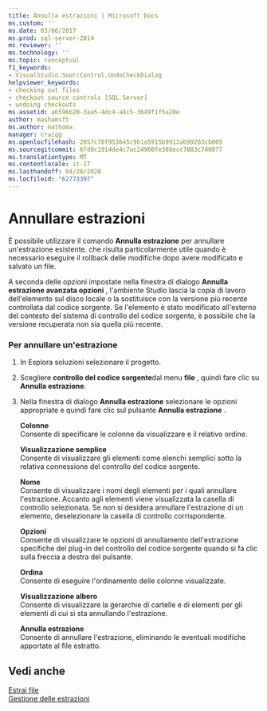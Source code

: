 ```yaml
---
title: Annulla estrazioni | Microsoft Docs
ms.custom: ''
ms.date: 03/06/2017
ms.prod: sql-server-2014
ms.reviewer: ''
ms.technology: ''
ms.topic: conceptual
f1_keywords:
- VisualStudio.SourcControl.UndoCheckDialog
helpviewer_keywords:
- checking out files
- checkout source controls [SQL Server]
- undoing checkouts
ms.assetid: a6596b20-3aa5-4dc4-a4c5-3649f1f5a20e
author: mashamsft
ms.author: mathoma
manager: craigg
ms.openlocfilehash: 2057c78f953645c9b1a5915b9912ab99263cb005
ms.sourcegitcommit: 6fd8c1914de4c7ac24900fe388ecc7883c740077
ms.translationtype: MT
ms.contentlocale: it-IT
ms.lasthandoff: 04/26/2020
ms.locfileid: "62773397"
---
```

# <a name="undo-checkouts"></a>Annullare estrazioni
  È possibile utilizzare il comando **Annulla estrazione** per annullare un'estrazione esistente. che risulta particolarmente utile quando è necessario eseguire il rollback delle modifiche dopo avere modificato e salvato un file.  
  
 A seconda delle opzioni impostate nella finestra di dialogo **Annulla estrazione avanzata opzioni** , l'ambiente Studio lascia la copia di lavoro dell'elemento sul disco locale o la sostituisce con la versione più recente controllata dal codice sorgente. Se l'elemento è stato modificato all'esterno del contesto del sistema di controllo del codice sorgente, è possibile che la versione recuperata non sia quella più recente.  
  
### <a name="to-undo-a-checkout"></a>Per annullare un'estrazione  
  
1.  In Esplora soluzioni selezionare il progetto.  
  
2.  Scegliere **controllo del codice sorgente**dal menu **file** , quindi fare clic su **Annulla estrazione**.  
  
3.  Nella finestra di dialogo **Annulla estrazione** selezionare le opzioni appropriate e quindi fare clic sul pulsante **Annulla estrazione** .  
  
     **Colonne**  
     Consente di specificare le colonne da visualizzare e il relativo ordine.  
  
     **Visualizzazione semplice**  
     Consente di visualizzare gli elementi come elenchi semplici sotto la relativa connessione del controllo del codice sorgente.  
  
     **Nome**  
     Consente di visualizzare i nomi degli elementi per i quali annullare l'estrazione. Accanto agli elementi viene visualizzata la casella di controllo selezionata. Se non si desidera annullare l'estrazione di un elemento, deselezionare la casella di controllo corrispondente.  
  
     **Opzioni**  
     Consente di visualizzare le opzioni di annullamento dell'estrazione specifiche del plug-in del controllo del codice sorgente quando si fa clic sulla freccia a destra del pulsante.  
  
     **Ordina**  
     Consente di eseguire l'ordinamento delle colonne visualizzate.  
  
     **Visualizzazione albero**  
     Consente di visualizzare la gerarchie di cartelle e di elementi per gli elementi di cui si sta annullando l'estrazione.  
  
     **Annulla estrazione**  
     Consente di annullare l'estrazione, eliminando le eventuali modifiche apportate al file estratto.  
  
## <a name="see-also"></a>Vedi anche  
 [Estrai file](../../2014/database-engine/check-out-files.md)   
 [Gestione delle estrazioni](../../2014/database-engine/manage-checkouts.md)  
  
  
